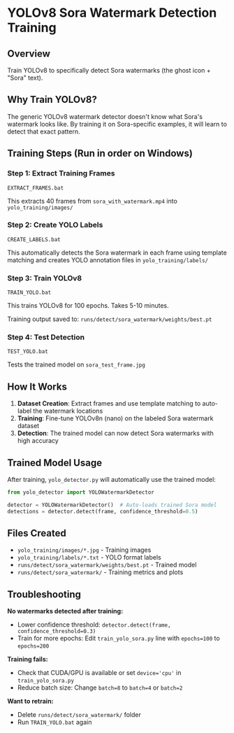 # YOLOv8 Sora Watermark Detection Training

## Overview
Train YOLOv8 to specifically detect Sora watermarks (the ghost icon + "Sora" text).

## Why Train YOLOv8?
The generic YOLOv8 watermark detector doesn't know what Sora's watermark looks like. By training it on Sora-specific examples, it will learn to detect that exact pattern.

## Training Steps (Run in order on Windows)

### Step 1: Extract Training Frames
```
EXTRACT_FRAMES.bat
```
This extracts 40 frames from `sora_with_watermark.mp4` into `yolo_training/images/`

### Step 2: Create YOLO Labels
```
CREATE_LABELS.bat
```
This automatically detects the Sora watermark in each frame using template matching and creates YOLO annotation files in `yolo_training/labels/`

### Step 3: Train YOLOv8
```
TRAIN_YOLO.bat
```
This trains YOLOv8 for 100 epochs. Takes 5-10 minutes.

Training output saved to: `runs/detect/sora_watermark/weights/best.pt`

### Step 4: Test Detection
```
TEST_YOLO.bat
```
Tests the trained model on `sora_test_frame.jpg`

## How It Works

1. **Dataset Creation**: Extract frames and use template matching to auto-label the watermark locations
2. **Training**: Fine-tune YOLOv8n (nano) on the labeled Sora watermark dataset
3. **Detection**: The trained model can now detect Sora watermarks with high accuracy

## Trained Model Usage

After training, `yolo_detector.py` will automatically use the trained model:

```python
from yolo_detector import YOLOWatermarkDetector

detector = YOLOWatermarkDetector()  # Auto-loads trained Sora model
detections = detector.detect(frame, confidence_threshold=0.5)
```

## Files Created

- `yolo_training/images/*.jpg` - Training images
- `yolo_training/labels/*.txt` - YOLO format labels
- `runs/detect/sora_watermark/weights/best.pt` - Trained model
- `runs/detect/sora_watermark/` - Training metrics and plots

## Troubleshooting

**No watermarks detected after training:**
- Lower confidence threshold: `detector.detect(frame, confidence_threshold=0.3)`
- Train for more epochs: Edit `train_yolo_sora.py` line with `epochs=100` to `epochs=200`

**Training fails:**
- Check that CUDA/GPU is available or set `device='cpu'` in `train_yolo_sora.py`
- Reduce batch size: Change `batch=8` to `batch=4` or `batch=2`

**Want to retrain:**
- Delete `runs/detect/sora_watermark/` folder
- Run `TRAIN_YOLO.bat` again
